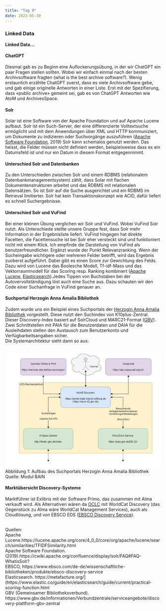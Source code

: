 ```yaml
---
title: "Tag 9"
date: 2023-05-30
---
```


### Linked Data  
**Linked Data...**



#### **ChatGPT**
Diesmal gab es zu Beginn eine Auflockerungsübung, in der wir ChatGPT ein paar Fragen stellen sollten. Wobei wir einfach einmal nach der besten Archivsoftware fragten (what is the best archive software?). Wenig erstaunlich erzählte ChatGPT zuerst, dass es viele Archivsoftware gebe, und gab einige originelle Antworten in einer Liste. Erst mit der Spezifierung, dass «public archive» gemeint sei, gab es von ChatGPT Antworten wie AtoM und ArchivesSpace.
<br>


#### **Solr**<br>
Solar ist eine Software von der Apache Foundation und auf Apache Lucene aufbaut. Solr ist ein Such-Server, der eine differenzierte Volltextsuche ermöglicht und mit dem Anwendungen über XML und HTTP kommuniziert, um Dokumente zu indizieren oder Suchvorgänge auszuführen (<a href="https://cwiki.apache.org/confluence/display/solr/FAQ#FAQ-WhatisSolr?">Apache Software Foundation</a>, 2019) 
Solr kann schemalos genutzt werden. Das heisst, die Felder müssen nicht definiert werden, beispielsweise dass es ein Datumsfeld ist und nur ein Datum in diesem Format entgegennimmt. 

#### **Unterschied Solr und Datenbanken**<br>
Zu den Unterschieden zwischen Solr und einem RDBMS (relationalem Datenbankmanagementsystem) zählt, dass Solar mit flachen Dokumentenstrukturen arbeitet und das RDBMS mit relationalen Datensätzen. So ist Solr auf die Suche ausgerichtet und ein RDBMS im Retrieval limitierter. Solr hat kein Transaktionskonzept wie ACID, dafür liefert es schnell Suchergebnisse. 

#### **Unterschied Solr und VuFind**<br>
Bei einer kleinen Übung verglichen wir Solr und VuFind. Wobei VuFind Solr nutzt. Als Unterschiede stellte unsere Gruppe fest, dass Solr mehr Information in der Ergebnisliste liefert. VuFind hingegen hat direkte Facetten, die Facettensuche ist bei Solr eher versteckt sind und funktioniert nicht mit einem Klick. Ich empfinde die Darstellung von VuFind als benutzerfreundlicher. Ergänzt wurde der Punkt Relevanzranking. Wenn der Sucheingabe wichtigere oder mehreren Felder betrifft, wird das Ergebnis zuoberst aufgeführt. Dabei gibt es einen Score zur Gewichtung des Felds. Dazu wird von Lucene das Boolesche Modell, Tf-idf-Mass und das Vektorraummodell für das Scoring resp. Ranking kombiniert (<a href="https://lucene.apache.org/core/4_0_0/core/org/apache/lucene/search/similarities/TFIDFSimilarity.html">Apache Lucene<a>, <a href="https://www.elastic.co/guide/en/elasticsearch/guide/current/practical-scoring-function.html">Elasticsearch</a>).Jedes Tippen von Buchstaben bei der Autovervollständigung löst auch eine Suche aus. Dazu schauten wir den Code einer Suchanfrage in VuFind genauer an.
<br>
 
 
#### **Suchportal Herzogin Anna Amalia Bibliothek**<br>
Zudem wurde uns ein Beispiel eines Suchportals der <a href="https://portal.haab.klassik-stiftung.de/">Herzogin Anna Amalia Bibliothek</a> vorgestellt. Diese nutzt den Suchindex von K10plus-Zentral. Dieser Discovery-Index basiert auf SolrCloud und MARC21-Format (<a href="https://www.gbv.de/informationen/Verbundzentrale/serviceangebote/discovery-plattform-gbv-zentral">GBV</a>). Zwei Schnittstellen mit PAIA für die Benutzerdaten und DAIA für die Ausleihdaten stellen den Austausch zum Benutzerkonto und Verfügbarkeitsangaben sicher. <br>
Die Systemarchitektur sieht dann so aus: 
<br>
 <br>

![](https://raw.githubusercontent.com/brandensarah/Lerntagebuch/master/_posts/bild_le_8_1.JPG)
 <br>
 Abbildung 1: Aufbau des Suchportals Herzogin Anna Amalia Bibliothek Quelle: Modul BAIN
 <br>
#### **Marktübersicht Discovery-Systeme**<br>
Marktführer ist Exlibris mit der Software Primo, das zusammen mit Alma verkauft wird. Als Alternativen wären da <a href="https://www.oclc.org/de/worldcat-discovery.html">OCLC</a> mit WorldCat Discovery (das Gegenstück zu Alma wäre WorldCat Management Services), auch als Cloudlösung, und von EBSCO EDS (<a href="https://www.ebsco.com/de-de/wissenschaftliche-bibliotheken/produkte/ebsco-discovery-service">EBSCO Discovery Service</a>).


<br>
Quellen: 
 <br>
 Apache Lucene.https://lucene.apache.org/core/4_0_0/core/org/apache/lucene/search/similarities/TFIDFSimilarity.html
 <br>
Apache Software Foundation.(2019).https://cwiki.apache.org/confluence/display/solr/FAQ#FAQ-WhatisSolr?
 <br>
EBSCO, https://www.ebsco.com/de-de/wissenschaftliche-bibliotheken/produkte/ebsco-discovery-service
 <br>
Elasticsearch. https://metafacture.org/](https://www.elastic.co/guide/en/elasticsearch/guide/current/practical-scoring-function.html
 <br>
 GBV (Gemeinsamer Bibliotheksverbund). https://www.gbv.de/informationen/Verbundzentrale/serviceangebote/discovery-plattform-gbv-zentral

